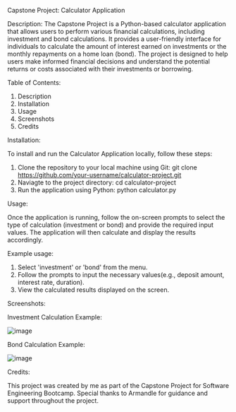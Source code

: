 Capstone Project: Calculator Application

Description:
The Capstone Project is a Python-based calculator application that allows users to perform various financial calculations, including investment and bond calculations. It provides a user-friendly interface for individuals to calculate the amount of interest earned on investments or the monthly repayments on a home loan (bond). The project is designed to help users make informed financial decisions and understand the potential returns or costs associated with their investments or borrowing.

Table of Contents:

1. Description
2. Installation
3. Usage
4. Screenshots
5. Credits

Installation:

To install and run the Calculator Application locally, follow these steps:

1. Clone the repository to your local machine using Git:
git clone https://github.com/your-username/calculator-project.git
2. Naviagte to the project directory:
cd calculator-project
3. Run the application using Python:
python calculator.py

Usage:

Once the application is running, follow the on-screen prompts to select the type of calculation (investment or bond) and provide the required input values. The application will then calculate and display the results accordingly.

Example usage:

1. Select 'investment' or 'bond' from the menu.
2. Follow the prompts to input the necessary values(e.g., deposit amount, interest rate, duration).
3. View the calculated results displayed on the screen.

Screenshots:

Investment Calculation Example:

![image](https://github.com/PeterPan993/finalCapstone/assets/153871003/8637777c-3297-4961-849b-209951101dff)

Bond Calculation Example:

![image](https://github.com/PeterPan993/finalCapstone/assets/153871003/a0460d1a-aa6c-45ae-a5af-7fc0e2330aab)

Credits:

This project was created by me as part of the Capstone Project for Software Engineering Bootcamp. Special thanks to Armandle for guidance and support throughout the project.


   


